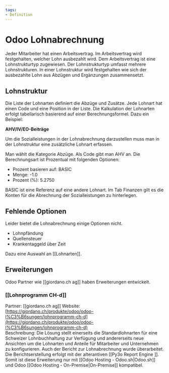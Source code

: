 ```yaml
---
tags:
- Definition
---
```

# Odoo Lohnabrechnung
Jeder Mitarbeiter hat einen Arbeitsvertrag. Im Arbeitsvertrag wird festgehalten, welcher Lohn ausbezahlt wird. Dem Arbeitsvertrag ist eine Lohnstrukturtyp zugewiesen. Der Lohnstrukturtyp umfasst mehrere Lohnstrukturen. In einer Lohnstruktur wird festgehalten wie sich der ausbezahlte Lohn aus Abzügen und Ergänzungen zusammensetzt.

## Lohnstruktur

Die Liste der Lohnarten definiert die Abzüge und Zusätze. Jede Lohnart hat einen Code und eine Position in der Liste. Die Kalkulation der Lohnarten erfolgt tabellarisch basierend auf einer Berechnungsformel. Dazu ein Beispiel:

**AHV/IV/EO-Beiträge**

Um die Sozialleistungen in der Lohnabrechnung darzustellen muss man in der Lohnstruktur eine zusätzliche Lohnart erfassen.

Man wählt die Kategorie Abzüge. Als Code gibt man AHV an. Die Berechnungsart ist Prozentual mit folgenden Optionen:

* Prozent basieren auf: BASIC
* Menge: -1.0
* Prozent (%): 5.2750

BASIC ist eine Referenz auf eine andere Lohnart. Im Tab Finanzen gilt es die Konten für die Abrechnung der Sozialleistungen zu hinterlegen.

## Fehlende Optionen

Leider bietet die Lohnabrechnung einige Optionen nicht.

* Lohnpfändung
* Quellensteuer
* Krankentaggeld über Zeit

Dazu eine Auswahl an [[Lohnarten]].

## Erweiterungen

Odoo Partner wie [[giordano.ch ag]] haben Erweiterungen entwickelt.

### [[Lohnprogramm CH-d]]

Partner: [[giordano.ch ag]]
Website: [https://giordano.ch/produkte/odoo/odoo-l%C3%B6sungen/lohnprogramm-ch-d](https://giordano.ch/produkte/odoo/odoo-l%C3%B6sungen/lohnprogramm-ch-d)  
Beschreibung: Die Lösung stellt einerseits die Standardlohnarten für eine Schweizer Lohnbuchhaltung zur Verfügung und andererseits neue Ansichten um die Lohnarten und Anteile für Mitarbeiter und Unternehmen zu konfigurieren. Auch der Bericht zur Lohnabrechnung wurde überarbeitet. Die Berichtserstellung erfolgt mit der alterantiven [[Py3o Report Engine ]]. Somit ist diese Erweiterung nur mit [[Odoo Hosting - Odoo.sh|Odoo.sh]] und Odoo [[Odoo Hosting - On-Premise|On-Premise]] kompatibel.
